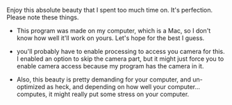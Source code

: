 Enjoy this absolute beauty that I spent too much time on. It's perfection. Please note these things.

- This program was made on my computer, which is a Mac, so I don't know how well it'll work on yours. Let's hope for the best I guess.

- you'll probably have to enable processing to access you camera for this. I enabled an option to skip the camera part, but it might just force you to enable camera access because my program has the camera in it.

- Also, this beauty is pretty demanding for your computer, and un-optimized as heck, and depending on how well your computer... computes, it might really put some stress on your computer. 

